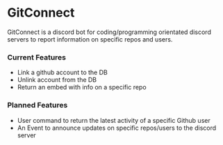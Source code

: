 # GitConnect

GitConnect is a discord bot for coding/programming orientated discord servers to report information on specific repos and users.

<h3>Current Features</h3>
<ul>
    <li>Link a github account to the DB</li>
    <li>Unlink account from the DB</li>
    <li>Return an embed with info on a specific repo</li>
</ul>

<h3>Planned Features</h3>
<ul>
    <li>User command to return the latest activity of a specific Github user</li>
    <li>An Event to announce updates on specific repos/users to the discord server</li>
</ul>
